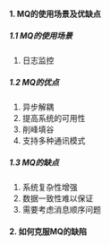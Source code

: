 #### 1. MQ的使用场景及优缺点

##### 1.1 MQ的使用场景

1. 日志监控

##### 1.2 MQ的优点

1. 异步解耦
2. 提高系统的可用性
3. 削峰填谷
4. 支持多种通讯模式

##### 1.3 MQ的缺点

1. 系统复杂性增强
2. 数据一致性难以保证
3. 需要考虑消息顺序问题



#### 2. 如何克服MQ的缺陷
